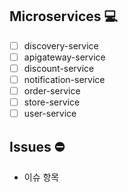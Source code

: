 ## Microservices 💻
- [ ] discovery-service
- [ ] apigateway-service
- [ ] discount-service
- [ ] notification-service
- [ ] order-service
- [ ] store-service
- [ ] user-service

## Issues ⛔️
- 이슈 항목
